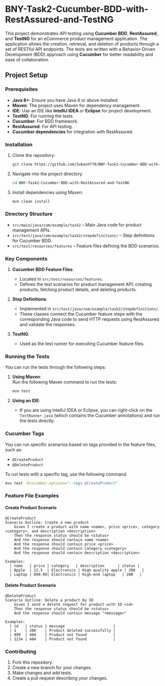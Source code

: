 # BNY-Task2-Cucumber-BDD-with-RestAssured-and-TestNG

This project demonstrates API testing using **Cucumber BDD**, **RestAssured**, and **TestNG** for an eCommerce product management application. The application allows the creation, retrieval, and deletion of products through a set of RESTful API endpoints. The tests are written with a Behavior-Driven Development (BDD) approach using **Cucumber** for better readability and ease of collaboration.

## Project Setup

### Prerequisites
- **Java 8+**: Ensure you have Java 8 or above installed.
- **Maven**: The project uses Maven for dependency management.
- **IDE**: Use an IDE like **IntelliJ IDEA** or **Eclipse** for project development.
- **TestNG**: For running the tests.
- **Cucumber**: For BDD framework.
- **RestAssured**: For API testing.
- **Cucumber dependencies** for integration with RestAssured.

### Installation

1. Clone the repository:
    ```bash
    git clone https://github.com/Subash770/BNY-Task2-Cucumber-BDD-with-RestAssured-and-TestNG.git
    ```

2. Navigate into the project directory:
    ```bash
    cd BNY-Task2-Cucumber-BDD-with-RestAssured-and-TestNG
    ```

3. Install dependencies using Maven:
    ```bash
    mvn clean install
    ```

### Directory Structure

- `src/main/java/com/example/task2` – Main Java code for product management APIs.
- `src/test/java/com/example/task2/stepdefinitions/` – Step definitions for Cucumber BDD.
- `src/test/resources/features` – Feature files defining the BDD scenarios.

### Key Components

1. **Cucumber BDD Feature Files**:
    - Located in `src/test/resources/features`.
    - Defines the test scenarios for product management API: creating products, fetching product details, and deleting products.
  
2. **Step Definitions**:
    - Implemented in `src/test/java/com/example/task2/stepdefinitions/`.
    - These classes connect the Cucumber feature steps with the corresponding Java code to send HTTP requests using RestAssured and validate the responses.

3. **TestNG**:
    - Used as the test runner for executing Cucumber feature files.

### Running the Tests

You can run the tests through the following steps:

1. **Using Maven**:  
   Run the following Maven command to run the tests:
    ```bash
    mvn test
    ```

2. **Using an IDE**:
    - If you are using IntelliJ IDEA or Eclipse, you can right-click on the `TestRunner.java` (which contains the Cucumber annotations) and run the tests directly.

### Cucumber Tags

You can run specific scenarios based on tags provided in the feature files, such as:

- `@CreateProduct`
- `@DeleteProduct`
  
To run tests with a specific tag, use the following command:
```bash
mvn test -Dcucumber.options="--tags @CreateProduct"
```

### Feature File Examples

#### Create Product Scenario

```gherkin
@CreateProduct
Scenario Outline: Create a new product
    Given I create a product with name <name>, price <price>, category <category>, and description <description>
    Then the response status should be <status>
    And the response should contain name <name>
    And the response should contain price <price>
    And the response should contain category <category>
    And the response should contain description <description>

Examples:
  | name   | price | category   | description      | status |
  | Apple  | 12.5  | Electronics | High quality apple | 200   |
  | Laptop | 899.99| Electronics | High-end laptop   | 200   |
```

#### Delete Product Scenario

```gherkin
@DeleteProduct
Scenario Outline: Delete a product by ID
    Given I send a delete request for product with ID <id>
    Then the response status should be <status>
    And the response should contain message "<message>"

Examples:
  | id   | status | message                      |
  | 1    | 200    | Product deleted successfully |
  | 999  | 404    | Product not found            |
  | 1234 | 404    | Product not found            |
```

### Contributing

1. Fork this repository.
2. Create a new branch for your changes.
3. Make changes and add tests.
4. Create a pull request describing your changes.
